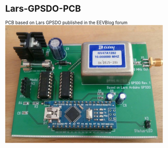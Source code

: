 # Lars-GPSDO-PCB
PCB based on Lars GPSDO published in the EEVBlog forum
![alt text](https://github.com/Qw3rtzuiop/Lars-GPSDO-PCB/blob/master/pictures/IMG_20180627_150626.jpg)
